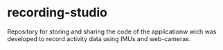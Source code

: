 # recording-studio
Repository for storing and sharing the code of the applicationw wich was developed to record activity data using IMUs and web-cameras.
